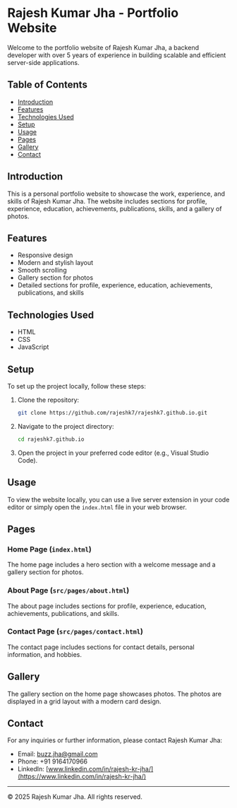 # Rajesh Kumar Jha - Portfolio Website

Welcome to the portfolio website of Rajesh Kumar Jha, a backend developer with over 5 years of experience in building scalable and efficient server-side applications.

## Table of Contents

- [Introduction](#introduction)
- [Features](#features)
- [Technologies Used](#technologies-used)
- [Setup](#setup)
- [Usage](#usage)
- [Pages](#pages)
- [Gallery](#gallery)
- [Contact](#contact)

## Introduction

This is a personal portfolio website to showcase the work, experience, and skills of Rajesh Kumar Jha. The website includes sections for profile, experience, education, achievements, publications, skills, and a gallery of photos.

## Features

- Responsive design
- Modern and stylish layout
- Smooth scrolling
- Gallery section for photos
- Detailed sections for profile, experience, education, achievements, publications, and skills

## Technologies Used

- HTML
- CSS
- JavaScript

## Setup

To set up the project locally, follow these steps:

1. Clone the repository:
    ```bash
    git clone https://github.com/rajeshk7/rajeshk7.github.io.git
    ```

2. Navigate to the project directory:
    ```bash
    cd rajeshk7.github.io
    ```

3. Open the project in your preferred code editor (e.g., Visual Studio Code).

## Usage

To view the website locally, you can use a live server extension in your code editor or simply open the `index.html` file in your web browser.

## Pages

### Home Page (`index.html`)

The home page includes a hero section with a welcome message and a gallery section for photos.

### About Page (`src/pages/about.html`)

The about page includes sections for profile, experience, education, achievements, publications, and skills.

### Contact Page (`src/pages/contact.html`)

The contact page includes sections for contact details, personal information, and hobbies.

## Gallery

The gallery section on the home page showcases photos. The photos are displayed in a grid layout with a modern card design.

## Contact

For any inquiries or further information, please contact Rajesh Kumar Jha:

- Email: [buzz.jha@gmail.com](mailto:buzz.jha@gmail.com)
- Phone: +91 9164170966
- LinkedIn: [www.linkedin.com/in/rajesh-kr-jha/](https://www.linkedin.com/in/rajesh-kr-jha/)

---

&copy; 2025 Rajesh Kumar Jha. All rights reserved.